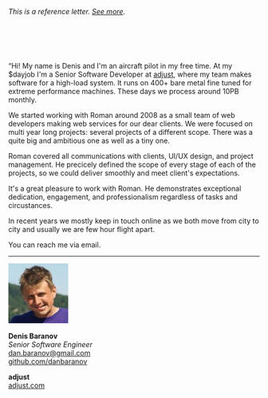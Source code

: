_This is a reference letter. [See more](./)._

# &nbsp;

<p class="quote">&#8220;Hi! My name is Denis and I'm an aircraft
pilot in my free time. At my $dayjob I'm a Senior Software Developer
at <a href="https://www.adjust.com">adjust</a>, where my team makes
software for a high-load system. It runs on 400+ bare metal fine
tuned for extreme performance machines. These days we process around
10PB monthly.</p>

We started working with Roman around 2008 as a small team of web
developers making web services for our dear clients. We were focused
on multi year long projects: several projects of a different scope.
There was a quite big and ambitious one as well as a tiny one.

Roman covered all communications with clients, UI/UX design, and
project management. He precicely defined the scope of every stage
of each of the projects, so we could deliver smoothly and meet
client's expectations.

It's a great pleasure to work with Roman. He demonstrates exceptional
dedication, engagement, and professionalism regardless of tasks and
circustances.

In recent years we mostly keep in touch online as we both move from
city to city and usually we are few hour flight apart.

You can reach me via email.

---

<img src="dba.jpeg" class="avatar">


**Denis Baranov**<br>
_Senior Software Engineer_<br>
dan.baranov@gmail.com<br>
[github.com/danbaranov](https://github.com/danbaranov)

**adjust**<br>
[adjust.com](https://www.adjust.com/)<br>

